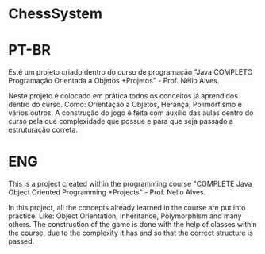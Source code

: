 # ChessSystem

# PT-BR
Esté um projeto criado dentro do curso de programação "Java COMPLETO Programação Orientada a Objetos +Projetos" - Prof. Nélio Alves.

Neste projeto é colocado em prática todos os conceitos já aprendidos dentro do curso. Como: Orientação a Objetos, Herança, Polimorfísmo e vários outros.
A construção do jogo é feita com auxílio das aulas dentro do curso pela que complexidade que possue e para que seja passado a estruturação correta. 

# ENG
This is a project created within the programming course "COMPLETE Java Object Oriented Programming +Projects" - Prof. Nelio Alves.

In this project, all the concepts already learned in the course are put into practice. Like: Object Orientation, Inheritance, Polymorphism and many others.
The construction of the game is done with the help of classes within the course, due to the complexity it has and so that the correct structure is passed.

